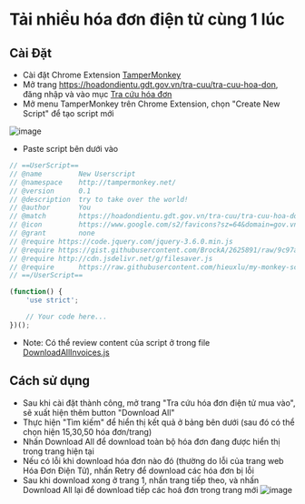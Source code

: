 # Tải nhiều hóa đơn điện tử cùng 1 lúc
## Cài Đặt 
- Cài đặt Chrome Extension [TamperMonkey](https://chrome.google.com/webstore/detail/tampermonkey/dhdgffkkebhmkfjojejmpbldmpobfkfo?hl=en)
- Mở trang https://hoadondientu.gdt.gov.vn/tra-cuu/tra-cuu-hoa-don, đăng nhập và vào mục [Tra cứu hóa đơn](https://hoadondientu.gdt.gov.vn/tra-cuu/tra-cuu-hoa-don)
- Mở menu TamperMonkey trên Chrome Extension, chọn "Create New Script" để tạo script mới

![image](https://user-images.githubusercontent.com/11418231/192495999-468749c6-36b7-4b35-90e1-f8492890dddb.png)

- Paste script bên dưới vào
```javascript
// ==UserScript==
// @name         New Userscript
// @namespace    http://tampermonkey.net/
// @version      0.1
// @description  try to take over the world!
// @author       You
// @match        https://hoadondientu.gdt.gov.vn/tra-cuu/tra-cuu-hoa-don
// @icon         https://www.google.com/s2/favicons?sz=64&domain=gov.vn
// @grant        none
// @require https://code.jquery.com/jquery-3.6.0.min.js
// @require https://gist.githubusercontent.com/BrockA/2625891/raw/9c97aa67ff9c5d56be34a55ad6c18a314e5eb548/waitForKeyElements.js
// @require http://cdn.jsdelivr.net/g/filesaver.js
// @require      https://raw.githubusercontent.com/hieuxlu/my-monkey-scripts/master/hoadondientu.gdt.gov.vn/DownloadAllInvoices.js
// ==/UserScript==

(function() {
    'use strict';

    // Your code here...
})();
```

- Note: Có thể review content của script ở trong file [DownloadAllInvoices.js](./hoadondientu.gdt.gov.vn/DownloadAllInvoices.js)

## Cách sử dụng 
- Sau khi cài đặt thành công, mở trang "Tra cứu hóa đơn điện tử mua vào", sẽ xuất hiện thêm button "Download All"
- Thực hiện "Tìm kiếm" để hiển thị kết quả ở bảng bên dưới (sau đó có thể chọn hiện 15,30,50 hóa đơn/trang)  
- Nhấn Download All để download toàn bộ hóa đơn đang được hiển thị trong trang hiện tại
- Nếu có lỗi khi download hóa đơn nào đó (thường do lỗi của trang web Hóa Đơn Điện Tử), nhấn Retry để download các hóa đơn bị lỗi
- Sau khi download xong ở trang 1, nhấn trang tiếp theo, và nhấn Download All lại để download tiếp các hoá đơn trong trang mới
![image](https://user-images.githubusercontent.com/11418231/192498862-05f27614-ff7f-4959-b6f5-280fe308e673.png)

